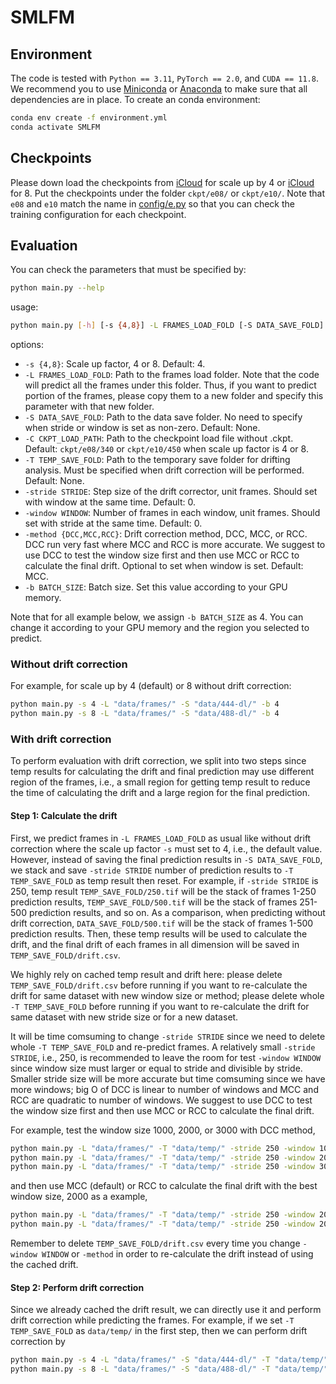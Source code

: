 # SMLFM

## Environment

The code is tested with `Python == 3.11`, `PyTorch == 2.0`, and `CUDA == 11.8`. We recommend you to use [Miniconda](https://docs.conda.io/en/latest/miniconda.html) or [Anaconda](https://www.anaconda.com/) to make sure that all dependencies are in place. To create an conda environment:
```bash
conda env create -f environment.yml
conda activate SMLFM
```

## Checkpoints

Please down load the checkpoints from [iCloud](https://www.icloud.com/iclouddrive/05cFlVujbb2TkrWANiT04tdgQ#340) for scale up by 4 or [iCloud](https://www.icloud.com/iclouddrive/0e6maAxyFbHaA3MIGSYuivcOw#450) for 8. 
Put the checkpoints under the folder `ckpt/e08/` or `ckpt/e10/`.
Note that `e08` and `e10` match the name in [config/e.py](https://github.com/tianrui-qi/SMLFM/blob/main/config/e.py) so that you can check the training configuration for each checkpoint.

## Evaluation

You can check the parameters that must be specified by:
```bash
python main.py --help
```
usage:
```bash
python main.py [-h] [-s {4,8}] -L FRAMES_LOAD_FOLD [-S DATA_SAVE_FOLD] [-C CKPT_LOAD_PATH] [-T TEMP_SAVE_FOLD][-stride STRIDE] [-window WINDOW] [-method {DCC,MCC,RCC}] -b BATCH_SIZE
```
options:
- `-s {4,8}`: Scale up factor, 4 or 8. Default: 4.
- `-L FRAMES_LOAD_FOLD`: Path to the frames load folder. Note that the code will predict all the frames under this folder. Thus, if you want to predict portion of the frames, please copy them to a new folder and specify this parameter with that new folder.
- `-S DATA_SAVE_FOLD`: Path to the data save folder. No need to specify when stride or window is set as non-zero. Default: None.
- `-C CKPT_LOAD_PATH`: Path to the checkpoint load file without .ckpt. Default: `ckpt/e08/340` or `ckpt/e10/450` when scale up factor is 4 or 8.
- `-T TEMP_SAVE_FOLD`: Path to the temporary save folder for drifting analysis. Must be specified when drift correction will be performed. Default: None.
- `-stride STRIDE`: Step size of the drift corrector, unit frames. Should set with window at the same time. Default: 0.
- `-window WINDOW`: Number of frames in each window, unit frames. Should set with stride at the same time. Default: 0.
- `-method {DCC,MCC,RCC}`: Drift correction method, DCC, MCC, or RCC. DCC run very fast where MCC and RCC is more accurate. We suggest to use DCC to test the window size first and then use MCC or RCC to calculate the final drift. Optional to set when window is set. Default: MCC.
- `-b BATCH_SIZE`: Batch size. Set this value according to your GPU memory.

Note that for all example below, we assign `-b BATCH_SIZE` as 4. You can change it according to your GPU memory and the region you selected to predict.

### Without drift correction

For example, for scale up by 4 (default) or 8 without drift correction:
```bash
python main.py -s 4 -L "data/frames/" -S "data/444-dl/" -b 4
python main.py -s 8 -L "data/frames/" -S "data/488-dl/" -b 4
```

### With drift correction

To perform evaluation with drift correction, we split into two steps since temp results for calculating the drift and final prediction may use different region of the frames, i.e., a small region for getting temp result to reduce the time of calculating the drift and a large region for the final prediction.

#### Step 1: Calculate the drift

First, we predict frames in `-L FRAMES_LOAD_FOLD` as usual like without drift correction where the scale up factor `-s` must set to 4, i.e., the default value. 
However, instead of saving the final prediction results in `-S DATA_SAVE_FOLD`, we stack and save `-stride STRIDE` number of prediction results to `-T TEMP_SAVE_FOLD` as temp result then reset.
For example, if `-stride STRIDE` is 250, temp result `TEMP_SAVE_FOLD/250.tif` will be the stack of frames 1-250 prediction results, `TEMP_SAVE_FOLD/500.tif` will be the stack of frames 251-500 prediction results, and so on. 
As a comparison, when predicting without drift correction, `DATA_SAVE_FOLD/500.tif` will be the stack of frames 1-500 prediction results.
Then, these temp results will be used to calculate the drift, and the final drift of each frames in all dimension will be saved in `TEMP_SAVE_FOLD/drift.csv`. 

We highly rely on cached temp result and drift here: 
please delete `TEMP_SAVE_FOLD/drift.csv` before running if you want to re-calculate the drift for same dataset with new window size or method; 
please delete whole `-T TEMP_SAVE_FOLD` before running if you want to re-calculate the drift for same dataset with new stride size or for a new dataset.

It will be time comsuming to change `-stride STRIDE` since we need to delete whole `-T TEMP_SAVE_FOLD` and re-predict frames. 
A relatively small `-stride STRIDE`, i.e., 250, is recommended to leave the room for test `-window WINDOW` since window size must larger or equal to stride and divisible by stride.
Smaller stride size will be more accurate but time comsuming since we have more windows; big O of DCC is linear to number of windows and MCC and RCC are quadratic to number of windows. 
We suggest to use DCC to test the window size first and then use MCC or RCC to calculate the final drift.

For example, test the window size 1000, 2000, or 3000 with DCC method,
```bash
python main.py -L "data/frames/" -T "data/temp/" -stride 250 -window 1000 -method DCC -b 4
python main.py -L "data/frames/" -T "data/temp/" -stride 250 -window 2000 -method DCC -b 4
python main.py -L "data/frames/" -T "data/temp/" -stride 250 -window 3000 -method DCC -b 4
```
and then use MCC (default) or RCC to calculate the final drift with the best window size, 2000 as a example,
```bash
python main.py -L "data/frames/" -T "data/temp/" -stride 250 -window 2000 -method MCC -b 4
python main.py -L "data/frames/" -T "data/temp/" -stride 250 -window 2000 -method RCC -b 4
```
Remember to delete `TEMP_SAVE_FOLD/drift.csv` every time you change `-window WINDOW` or `-method` in order to re-calculate the drift instead of using the cached drift.

#### Step 2: Perform drift correction

Since we already cached the drift result, we can directly use it and perform drift correction while predicting the frames.
For example, if we set `-T TEMP_SAVE_FOLD` as `data/temp/` in the first step, then we can perform drift correction by
```bash
python main.py -s 4 -L "data/frames/" -S "data/444-dl/" -T "data/temp/" -b 4
python main.py -s 8 -L "data/frames/" -S "data/488-dl/" -T "data/temp/" -b 4
```
